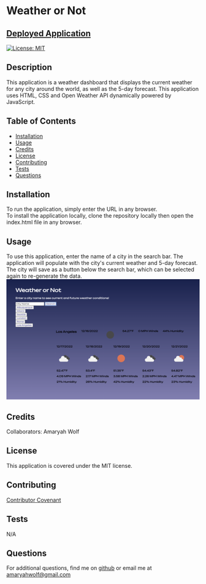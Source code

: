 # Weather or Not

## [Deployed Application](https://amaryahwolf.github.io/weather-dashboard/)

[![License: MIT](https://img.shields.io/badge/License-MIT-yellow.svg)](https://opensource.org/licenses/MIT)

## Description
This application is a weather dashboard that displays the current weather for any city around the world, as well as the 5-day forecast. This application uses HTML, CSS and Open Weather API dynamically powered by JavaScript.

## Table of Contents
- [Installation](#installation)
- [Usage](#usage)
- [Credits](#credits)
- [License](#license)
- [Contributing](#contributing)
- [Tests](#tests)
- [Questions](#questions)

## Installation
To run the application, simply enter the URL in any browser. <br>
To install the application locally, clone the repository locally then open the index.html file in any browser.

## Usage
To use this application, enter the name of a city in the search bar. The application will populate with the city's current weather and 5-day forecast. The city will save as a button below the search bar, which can be selected again to re-generate the data.
![Screenshot of Application](./assets/weather-dashboard-screenshot.png)

## Credits
Collaborators: Amaryah Wolf

## License
This application is covered under the MIT license.

## Contributing
[Contributor Covenant](https://www.contributor-covenant.org/version/2/1/code_of_conduct/)

## Tests
N/A

## Questions
For additional questions, find me on [github](https://github.com/amaryahwolf) or email me at amaryahwolf@gmail.com